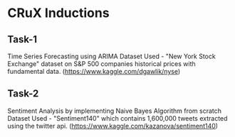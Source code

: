 # CRuX Inductions 
## Task-1
Time Series Forecasting using ARIMA
  Dataset Used - "New York Stock Exchange" dataset on S&P 500 companies historical prices with fundamental data. (https://www.kaggle.com/dgawlik/nyse)
## Task-2
Sentiment Analysis by implementing Naive Bayes Algorithm from scratch
  Dataset Used - "Sentiment140" which contains 1,600,000 tweets extracted using the twitter api.  (https://www.kaggle.com/kazanova/sentiment140)

